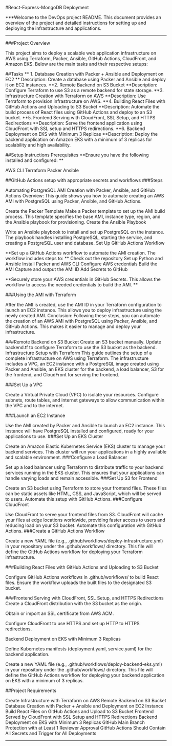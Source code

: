 #React-Express-MongoDB Deployment


***Welcome to the DevOps project README. This document provides an overview of the project and detailed instructions for setting up and deploying the infrastructure and applications.
***

###Project Overview

This project aims to deploy a scalable web application infrastructure on AWS using Terraform, Packer, Ansible, GitHub Actions, CloudFront, and Amazon EKS. Below are the main tasks and their respective setups:

##Tasks
** 1. Database Creation with Packer + Ansible and Deployment on EC2 **
Description: Create a database using Packer and Ansible and deploy it on EC2 instances.
**2. Remote Backend on S3 Bucket
**Description: Configure Terraform to use S3 as a remote backend for state storage.
**3. Infrastructure Creation with Terraform on AWS
**Description: Use Terraform to provision infrastructure on AWS.
**4. Building React Files with GitHub Actions and Uploading to S3 Bucket
**Description: Automate the build process of React files using GitHub Actions and deploy to an S3 bucket.
**5. Frontend Serving with CloudFront, SSL Setup, and HTTPS Redirections
**Description: Serve the frontend application using CloudFront with SSL setup and HTTPS redirections.
**6. Backend Deployment on EKS with Minimum 3 Replicas
**Description: Deploy the backend application on Amazon EKS with a minimum of 3 replicas for scalability and high availability.

##Setup Instructions
Prerequisites
**Ensure you have the following installed and configured:
**

AWS CLI
Terraform
Packer
Ansible

##GitHub Actions setup with appropriate secrets and workflows
###Steps

Automating PostgreSQL AMI Creation with Packer, Ansible, and GitHub Actions
Overview: This guide shows you how to automate creating an AWS AMI with PostgreSQL using Packer, Ansible, and GitHub Actions.

Create the Packer Template
Make a Packer template to set up the AMI build process. This template specifies the base AMI, instance type, region, and the Ansible playbook for provisioning.
Create the Ansible Playbook

Write an Ansible playbook to install and set up PostgreSQL on the instance. The playbook handles installing PostgreSQL, starting the service, and creating a PostgreSQL user and database.
Set Up GitHub Actions Workflow

**Set up a GitHub Actions workflow to automate the AMI creation. The workflow includes steps to:
**
Check out the repository
Set up Python and Ansible
Install Packer and AWS CLI
Configure AWS credentials
Build the AMI
Capture and output the AMI ID
Add Secrets to GitHub

**Securely store your AWS credentials in GitHub Secrets. This allows the workflow to access the needed credentials to build the AMI.
**

###Using the AMI with Terraform

After the AMI is created, use the AMI ID in your Terraform configuration to launch an EC2 instance. This allows you to deploy infrastructure using the newly created AMI.
Conclusion: Following these steps, you can automate the creation of an AWS AMI with PostgreSQL using Packer, Ansible, and GitHub Actions. This makes it easier to manage and deploy your infrastructure.

###Remote Backend on S3 Bucket
Create an S3 bucket manually.
Update backend.tf to configure Terraform to use the S3 bucket as the backend.
Infrastructure Setup with Terraform
This guide outlines the setup of a complete infrastructure on AWS using Terraform. The infrastructure includes a VPC, an EC2 instance with a PostgreSQL image created using Packer and Ansible, an EKS cluster for the backend, a load balancer, S3 for the frontend, and CloudFront for serving the frontend.

###Set Up a VPC

Create a Virtual Private Cloud (VPC) to isolate your resources. Configure subnets, route tables, and internet gateways to allow communication within the VPC and to the internet.

###Launch an EC2 Instance

Use the AMI created by Packer and Ansible to launch an EC2 instance. This instance will have PostgreSQL installed and configured, ready for your applications to use.
###Set Up an EKS Cluster

Create an Amazon Elastic Kubernetes Service (EKS) cluster to manage your backend services. This cluster will run your applications in a highly available and scalable environment.
###Configure a Load Balancer

Set up a load balancer using Terraform to distribute traffic to your backend services running in the EKS cluster. This ensures that your applications can handle varying loads and remain accessible.
###Set Up S3 for Frontend

Create an S3 bucket using Terraform to store your frontend files. These files can be static assets like HTML, CSS, and JavaScript, which will be served to users. Automate this setup with GitHub Actions.
###Configure CloudFront

Use CloudFront to serve your frontend files from S3. CloudFront will cache your files at edge locations worldwide, providing faster access to users and reducing load on your S3 bucket. Automate this configuration with GitHub Actions.
###Create a GitHub Actions Workflow

Create a new YAML file (e.g., .github/workflows/deploy-infrastructure.yml) in your repository under the .github/workflows/ directory. This file will define the GitHub Actions workflow for deploying your Terraform infrastructure.

###Building React Files with GitHub Actions and Uploading to S3 Bucket

Configure GitHub Actions workflows in .github/workflows/ to build React files.
Ensure the workflow uploads the built files to the designated S3 bucket.

###Frontend Serving with CloudFront, SSL Setup, and HTTPS Redirections
Create a CloudFront distribution with the S3 bucket as the origin.

Obtain or import an SSL certificate from AWS ACM.

Configure CloudFront to use HTTPS and set up HTTP to HTTPS redirections.

Backend Deployment on EKS with Minimum 3 Replicas

Define Kubernetes manifests (deployment.yaml, service.yaml) for the backend application.

Create a new YAML file (e.g., .github/workflows/deploy-backend-eks.yml) in your repository under the .github/workflows/ directory. This file will define the GitHub Actions workflow for deploying your backend application on EKS with a minimum of 3 replicas.

##Project Requirements

Create Infrastructure with Terraform on AWS
Remote Backend on S3 Bucket
Database Creation with Packer + Ansible and Deployment on EC2 Instance
Build React Files on GitHub Actions and Upload to S3 Bucket
Frontend Served by CloudFront with SSL Setup and HTTPS Redirections
Backend Deployment on EKS with Minimum 3 Replicas
GitHub Main Branch Protection with at Least 1 Reviewer Approval
GitHub Actions Should Contain All Secrets and Trigger for All Deployments


------------
